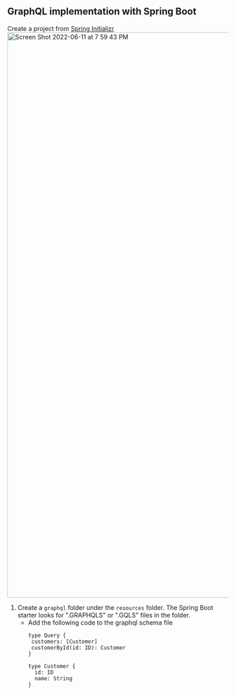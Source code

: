 ## **GraphQL** implementation with Spring Boot

  Create a project from [Spring Initializr](start.spring.io)
  <img width="1286" alt="Screen Shot 2022-06-11 at 7 59 43 PM" src="https://user-images.githubusercontent.com/20631927/173241657-bec97dde-d824-4476-9518-3b14bb72feb6.png">

1. Create a `graphql` folder under the `resources` folder. The Spring Boot
    starter looks for ".GRAPHQLS" or ".GQLS" files in the folder.
   - Add the following code to the graphql schema file
     ```
     type Query {
      customers: [Customer]
      customerById(id: ID): Customer
     }
     
     type Customer {
       id: ID
       name: String
     }
     ```